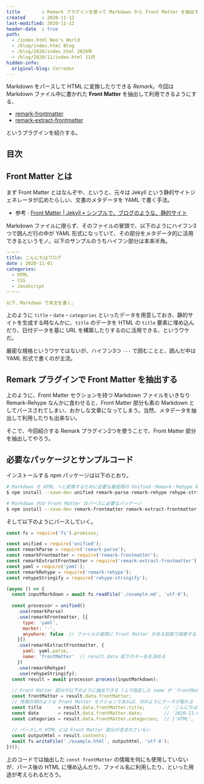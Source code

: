 ```yaml
---
title        : Remark プラグインを使って Markdown から Front Matter を抽出する
created      : 2020-11-12
last-modified: 2020-11-12
header-date  : true
path:
  - /index.html Neo's World
  - /blog/index.html Blog
  - /blog/2020/index.html 2020年
  - /blog/2020/11/index.html 11月
hidden-info:
  original-blog: Corredor
---
```


Markdown をパースして HTML に変換したりできる *Remark*。今回は Markdown ファイル中に書かれた **Front Matter** を抽出して利用できるようにする、

- [remark-frontmatter](https://github.com/remarkjs/remark-frontmatter)
- [remark-extract-frontmatter](https://github.com/mrzmmr/remark-extract-frontmatter)

というプラグインを紹介する。

## 目次

## Front Matter とは

まず Front Matter とはなんぞや、というと、元々は Jekyll という静的サイトジェネレータが広めたらしい、文書のメタデータを YAML で書く手法。

- 参考 : [Front Matter | Jekyll • シンプルで、ブログのような、静的サイト](http://jekyllrb-ja.github.io/docs/step-by-step/03-front-matter/)

Markdown ファイルに限らず、そのファイルの冒頭で、以下のようにハイフン3つで囲んだ行の中が YAML 形式になっていて、その部分をメタデータ的に活用できるというモノ。以下のサンプルのうちハイフン部分は本来半角。

```yaml
－－－
title: こんにちはブログ
date : 2020-11-01
categories:
  - HTML
  - CSS
  - JavaScript
－－－

以下、Markdown で本文を書く。
```

上のように `title`・`date`・`categories` といったデータを用意しておき、静的サイトを生成する時なんかに、`title` のデータを HTML の `title` 要素に埋め込んだり、日付データを基に URL を構築したりするのに活用できる、というワケだ。

厳密な規格というワケではないが、ハイフン3つ `---` で囲むことと、囲んだ中は YAML 形式で書くのが主流。

## Remark プラグインで Front Matter を抽出する

上のように、Front Matter セクションを持つ Markdown ファイルをいきなり Remark-Rehype なんかに食わせると、Front Matter 部分も素の Markdown としてパースされてしまい、おかしな文章になってしまう。当然、メタデータを抽出して利用したりも出来ない。

そこで、今回紹介する Remark プラグイン2つを使うことで、Front Matter 部分を抽出してやろう。

## 必要なパッケージとサンプルコード

インストールする npm パッケージは以下のとおり。

```bash
# Markdown を HTML へと変換するために必要な最低限の Unified・Remark・Rehype 関連パッケージ
$ npm install --save-dev unified remark-parse remark-rehype rehype-stringify

# Markdown 内の Front Matter のパースに必要なパッケージ
$ npm install --save-dev remark-frontmatter remark-extract-frontmatter yaml
```

そして以下のようにパースしていく。

```javascript
const fs = require('fs').promises;

const unified = require('unified');
const remarkParse = require('remark-parse');
const remarkFrontmatter = require('remark-frontmatter');
const remarkExtractFrontmatter = require('remark-extract-frontmatter');
const yaml = require('yaml');
const remarkRehype = require('remark-rehype');
const rehypeStringify = require('rehype-stringify');

(async () => {
  const inputMarkdown = await fs.readFile('./example.md', 'utf-8');
  
  const processor = unified()
    .use(remarkParse)
    .use(remarkFrontmatter, [{
      type: 'yaml',
      marker: '-',
      anywhere: false  // ファイルの冒頭に Front Matter がある前提で探索する
    }])
    .use(remarkExtractFrontmatter, {
      yaml: yaml.parse,
      name: 'frontMatter'  // result.data 配下のキー名を決める
    })
    .use(remarkRehype)
    .use(rehypeStringify);
  const result = await processor.process(inputMarkdown);
  
  // Front Matter 部分が以下のように抽出できる (上で指定した name が 'frontMatter' なので)
  const frontMatter = result.data.frontMatter;
  // 先程の例のような Front Matter セクションであれば、次のようにデータが取れる
  const title      = result.data.frontMatter.title;       // 'こんにちはブログ'
  const date       = result.data.frontMatter.date;        // '2020-11-01'
  const categories = result.data.frontMatter.categories;  // ['HTML', 'CSS', 'JavaScript']
  
  // パースした HTML には Front Matter 部分が含まれていない
  const outputHtml = result.contents;
  await fs.writeFile('./example.html', outputHtml, 'utf-8');
})();
```

上のコードでは抽出した `const frontMatter` の情報を何にも使用していないが、パース後の HTML に埋め込んだり、ファイル名に利用したり、といった用途が考えられるだろう。
